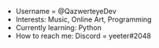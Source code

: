 - Username = @QazwerteyeDev
- Interests: Music, Online Art, Programming
- Currently learning: Python
- How to reach me: Discord = yeeter#2048

<!---
QazwerteyeDev/QazwerteyeDev is a ✨ special ✨ repository because its `README.md` (this file) appears on your GitHub profile.
You can click the Preview link to take a look at your changes.
--->
